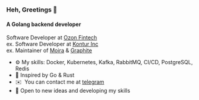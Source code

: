### Heh, Greetings 🏰

#### A Golang backend developer

Software Developer at [Ozon Fintech](https://fintech.ozon.ru/) <br>
ex. Software Developer at [Kontur Inc](https://kontur.ru/) <br>
ex. Maintainer of [Moira](https://github.com/moira-alert/moira) & [Graphite](https://github.com/go-graphite) <br>

* ⚙️ My skills: Docker, Kubernetes, Kafka, RabbitMQ, CI/CD, PostgreSQL, Redis
* 💜 Inspired by Go & Rust
* ✉️  You can contact me at [telegram](https://t.me/tarasov_da_work)
* 🤝 Open to new ideas and developing my skills
